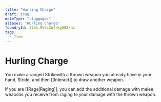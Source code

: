 ```yaml
---
title: "Hurling Charge"
draft: true
noteType: ":luggage:"
aliases: "Hurling Charge"
foundryId: Item.9VeLXWfkkg082xn1
tags:
  - Item
---
```


# Hurling Charge

You make a ranged Strikewith a thrown weapon you already have in your hand, Stride, and then [[Interact]] to draw another weapon.

If you are [[Rage|Raging]], you can add the additional damage with melee weapons you receive from raging to your damage with the thrown weapon.

